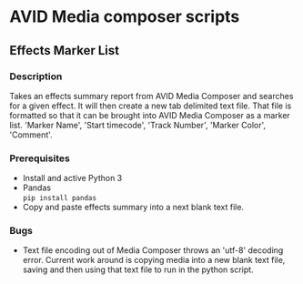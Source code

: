 # AVID Media composer scripts
## Effects Marker List
### Description
Takes an effects summary report from AVID Media Composer and searches for a given effect. It will then create a new tab delimited text file.  That file is formatted so that it can be brought into AVID Media Composer as a marker list.  'Marker Name', 'Start timecode', 'Track Number', 'Marker Color', 'Comment'.

### Prerequisites
- Install and active Python 3
- Pandas  
      ```pip install pandas```
- Copy and paste effects summary into a next blank text file.  

### Bugs
- Text file encoding out of Media Composer throws an 'utf-8' decoding error.  Current work around is copying media into a new blank text file, saving and then using that text file to run in the python script.
